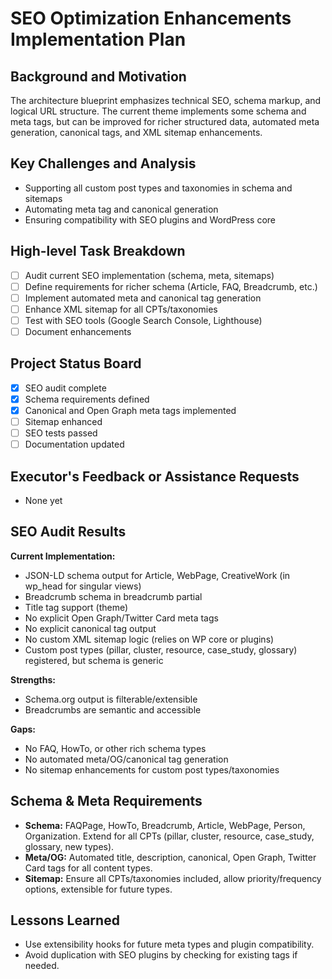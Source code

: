 # SEO Optimization Enhancements Implementation Plan

## Background and Motivation
The architecture blueprint emphasizes technical SEO, schema markup, and logical URL structure. The current theme implements some schema and meta tags, but can be improved for richer structured data, automated meta generation, canonical tags, and XML sitemap enhancements.

## Key Challenges and Analysis
- Supporting all custom post types and taxonomies in schema and sitemaps
- Automating meta tag and canonical generation
- Ensuring compatibility with SEO plugins and WordPress core

## High-level Task Breakdown
- [ ] Audit current SEO implementation (schema, meta, sitemaps)
- [ ] Define requirements for richer schema (Article, FAQ, Breadcrumb, etc.)
- [ ] Implement automated meta and canonical tag generation
- [ ] Enhance XML sitemap for all CPTs/taxonomies
- [ ] Test with SEO tools (Google Search Console, Lighthouse)
- [ ] Document enhancements

## Project Status Board
- [x] SEO audit complete
- [x] Schema requirements defined
- [x] Canonical and Open Graph meta tags implemented
- [ ] Sitemap enhanced
- [ ] SEO tests passed
- [ ] Documentation updated

## Executor's Feedback or Assistance Requests
- None yet 

## SEO Audit Results

**Current Implementation:**
- JSON-LD schema output for Article, WebPage, CreativeWork (in wp_head for singular views)
- Breadcrumb schema in breadcrumb partial
- Title tag support (theme)
- No explicit Open Graph/Twitter Card meta tags
- No explicit canonical tag output
- No custom XML sitemap logic (relies on WP core or plugins)
- Custom post types (pillar, cluster, resource, case_study, glossary) registered, but schema is generic

**Strengths:**
- Schema.org output is filterable/extensible
- Breadcrumbs are semantic and accessible

**Gaps:**
- No FAQ, HowTo, or other rich schema types
- No automated meta/OG/canonical tag generation
- No sitemap enhancements for custom post types/taxonomies 

## Schema & Meta Requirements

- **Schema:** FAQPage, HowTo, Breadcrumb, Article, WebPage, Person, Organization. Extend for all CPTs (pillar, cluster, resource, case_study, glossary, new types).
- **Meta/OG:** Automated title, description, canonical, Open Graph, Twitter Card tags for all content types.
- **Sitemap:** Ensure all CPTs/taxonomies included, allow priority/frequency options, extensible for future types. 

## Lessons Learned
- Use extensibility hooks for future meta types and plugin compatibility.
- Avoid duplication with SEO plugins by checking for existing tags if needed. 